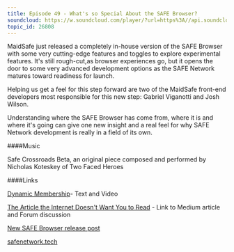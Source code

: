 ```yaml
---
title: Episode 49 - What's so Special About the SAFE Browser?
soundcloud: https://w.soundcloud.com/player/?url=https%3A//api.soundcloud.com/tracks/547484862
topic_id: 26808
---
```


MaidSafe just released a completely in-house version of the SAFE Browser with some very cutting-edge features and toggles to explore experimental features. It's still rough-cut,as browser experiences go, but it opens the door to some very advanced development options as the SAFE Network matures toward readiness for launch.

Helping us get a feel for this step forward are two of the MaidSafe front-end developers most responsible for this new step: Gabriel Viganotti and Josh Wilson.

Understanding where the SAFE Browser has come from, where it is and where it's going can give one new insight and a real feel for why SAFE Network development is really in a field of its own.

####Music

Safe Crossroads Beta, an original piece composed and performed by Nicholas Koteskey of Two Faced Heroes

####Links

[Dynamic Membership](https://safenetforum.org/t/new-video-blog-post-dynamic-membership/26724%20)- Text and Video

[The Article the Internet Doesn't Want You to Read](https://safenetforum.org/t/new-medium-article-published-the-article-the-internet-doesn-t-want-you-to-read/26786/) - Link to Medium article and Forum discussion

[New SAFE Browser release post](https://safenetforum.org/t/safe-browser-v0-11-0-release/26792)

[safenetwork.tech](https://safenetwork.tech)
